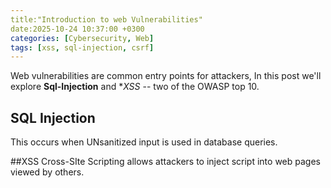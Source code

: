 ```yaml
---
title:"Introduction to web Vulnerabilities"
date:2025-10-24 10:37:00 +0300
categories: [Cybersecurity, Web]
tags: [xss, sql-injection, csrf]
---
```


Web vulnerabilities are common entry points for attackers, In this post we'll explore **Sql-Injection** and **XSS* -- two of the OWASP top 10.

## SQL Injection
This occurs when UNsanitized input is used in database queries.

##XSS
Cross-SIte Scripting allows attackers to inject script into web pages viewed by others.
